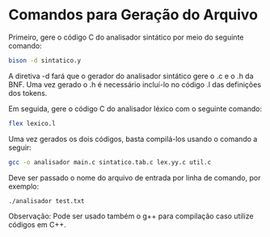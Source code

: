 # Comandos para Geração do Arquivo

Primeiro, gere o código C do analisador sintático por meio do seguinte comando:
```sh
bison -d sintatico.y
```

A diretiva -d fará que o gerador do analisador sintático gere o .c e o .h da BNF. Uma vez gerado o .h é necessário incluí-lo no código .l das definições dos tokens.

Em seguida, gere o código C do analisador léxico com o seguinte comando:
```sh
flex lexico.l
```

Uma vez gerados os dois códigos, basta compilá-los usando o comando a seguir:
```sh
gcc -o analisador main.c sintatico.tab.c lex.yy.c util.c
```

Deve ser passado o nome do arquivo de entrada por linha de comando, por exemplo:
```sh
./analisador test.txt
```

Observação: Pode ser usado também o g++ para compilação caso utilize códigos em C++.
